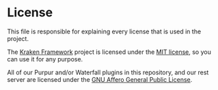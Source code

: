 # License

This file is responsible for explaining every license that is used in the project.

The [Kraken Framework][kraken] project is licensed under the [MIT license][mit], so you can use it for any purpose.

All of our Purpur and/or Waterfall plugins in this repository, and our rest server are licensed under the [GNU Affero General Public License][agpl].

[kraken]: https://github.com/HexaliteNetwork/java-edition-network/tree/main/kraken-framework

[mit]: https://github.com/HexaliteNetwork/java-edition-network/blob/main/licenses/MIT.txt

[agpl]: https://github.com/HexaliteNetwork/java-edition-network/blob/main/licenses/AGPL-3.0.txt